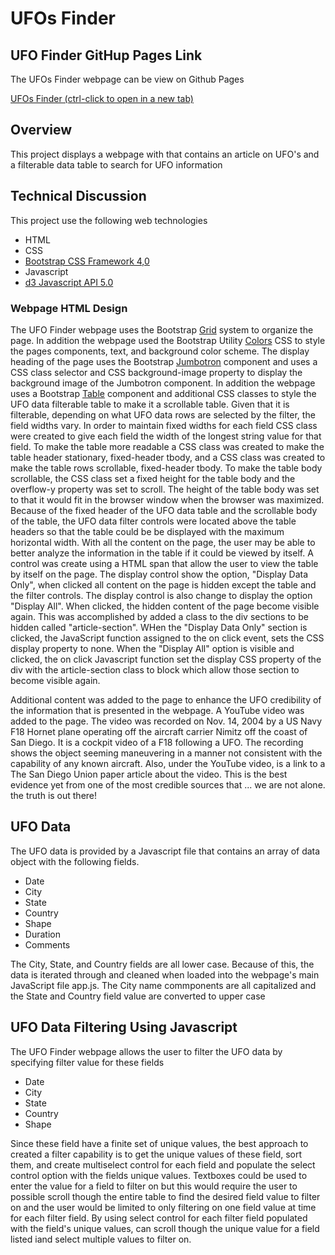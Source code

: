# UFOs Finder

## UFO Finder GitHup Pages Link
The UFOs Finder webpage can be view on Github Pages

<a href="https://berndab.github.io/ufos">UFOs Finder (ctrl-click to open in a new tab)</a>

## Overview

This project displays a webpage with that contains an article on UFO's and a filterable data table to search for UFO information

## Technical Discussion
This project use the following web technologies
* HTML
* CSS
* [Bootstrap CSS Framework 4,0](https://getbootstrap.com/)
* Javascript
* [d3 Javascript API 5.0](https://d3js.org/)

### Webpage HTML Design
The UFO Finder webpage uses the Bootstrap [Grid](https://getbootstrap.com/docs/4.5/layout/grid/) system to organize the page. In addition the webpage used the Bootstrap Utility [Colors](https://getbootstrap.com/docs/4.5/utilities/colors/) CSS to style the pages components, text, and background color scheme. The display heading of the page uses the Bootstrap [Jumbotron](https://getbootstrap.com/docs/4.5/components/jumbotron/) component and uses a CSS class selector and CSS background-image property to display the background image of the Jumbotron component. In addition the webpage uses a Bootstrap [Table](https://getbootstrap.com/docs/4.5/content/tables/) component and additional CSS classes to style the UFO data filterable table to make it a scrollable table. Given that it is filterable, depending on what UFO data rows are selected by the filter, the field widths vary. In order to maintain fixed widths for each field CSS class were created to give each field the width of the longest string value for that field. To make the table more readable a CSS class was created to make the table header stationary, fixed-header tbody, and a CSS class was created to make the table rows scrollable, fixed-header tbody. To make the table body scrollable, the CSS class set a fixed height for the table body and the overflow-y property was set to scroll. The height of the table body was set to that it would fit in the browser window when the browser was maximized. Because of the fixed header of the UFO data table and the scrollable body of the table, the UFO data filter controls were located above the table headers so that the table could be be displayed with the maximum horizontal width. With all the content on the page, the user may be able to better analyze the information in the table if it could be viewed by itself. A control was create using a HTML span that allow the user to view the table by itself on the page. The display control show the option, "Display Data Only", when clicked all content on the page is hidden except the table and the filter controls. The display control is also change to display the option "Display All". When clicked, the hidden content of the page become visible again. This was accomplished by added a class to the div sections to be hidden called "article-section". WHen the "Display Data Only" section is clicked, the JavaScript function assigned to the on click event, sets the CSS display property to none. When the "Display All" option is visible and clicked, the on click Javascript function set the display CSS property of the div with the article-section class to block which allow those section to become visible again.

Additional content was added to the page to enhance the UFO credibility of the information that is presented in the webpage. A YouTube video was added to the page. The video was recorded on Nov. 14, 2004 by a US Navy F18 Hornet plane operating off the aircraft carrier Nimitz off the coast of San Diego. It is a cockpit video of a F18 following a UFO. The recording shows the object seeming maneuvering in a manner not consistent with the capability of any known aircraft. Also, under the YouTube video, is a link to a The San Diego Union paper article about the video. This is the best evidence yet from one of the most credible sources that ... we are not alone. the truth is out there!

## UFO Data 
The UFO data is provided by a Javascript file that contains an array of data object with the following fields. 
* Date
* City
* State
* Country
* Shape
* Duration
* Comments

The City, State, and Country fields are all lower case. Because of this, the data is iterated through and cleaned when loaded into the webpage's main JavaScript file app.js. The City name commponents are all capitalized and the State and Country field value are converted to upper case

## UFO Data Filtering Using Javascript

The UFO Finder webpage allows the user to filter the UFO data by specifying filter value for these fields
* Date
* City
* State
* Country
* Shape

Since these field have a finite set of unique values, the best approach to created a filter capability is to get the unique values of these field, sort them, and create multiselect control for each field and populate the select control option with the fields unique values. Textboxes could be used to enter the value for a field to filter on but this would require the user to possible scroll though the entire table to find the desired field value to filter on and the user would be limited to only filtering on one field value at time for each filter field. By using select control for each filter field populated with the field's unique values, can scroll though the unique value for a field listed iand select multiple values to filter on. 
